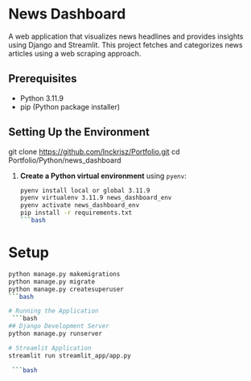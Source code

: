 # News Dashboard

A web application that visualizes news headlines and provides insights using Django and Streamlit. This project fetches and categorizes news articles using a web scraping approach.

## Prerequisites

- Python 3.11.9
- pip (Python package installer)

## Setting Up the Environment

git clone https://github.com/Inckrisz/Portfolio.git
cd Portfolio/Python/news_dashboard

1. **Create a Python virtual environment** using `pyenv`:
   ```bash
   pyenv install local or global 3.11.9
   pyenv virtualenv 3.11.9 news_dashboard_env
   pyenv activate news_dashboard_env
   pip install -r requirements.txt
   ```bash

# Setup
  ```bash
  python manage.py makemigrations
  python manage.py migrate
  python manage.py createsuperuser
  ```bash

# Running the Application
   ```bash
  ## Django Development Server
  python manage.py runserver

  # Streamlit Application
  streamlit run streamlit_app/app.py

   ```bash
